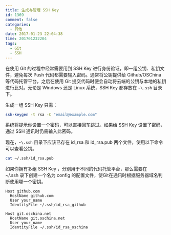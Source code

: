```yaml
---
title: 生成与管理 SSH Key
id: 1369
comment: false
categories:
  - 其他
date: 2017-01-23 22:04:38
time: 201701232204
tags:
  - Git
  - SSH
---
```


在使用 Git 的过程中经常需要用到 SSH Key 进行身份验证，即一组公钥、私钥文件，避免每次 Push 代码都需要输入密码。通常将公钥提供给 Github/OSChina 等代码托管平台，之后在使用 Git 提交代码时便会自动将云端的公钥与本地的私钥进行比对。无论是 Windows 还是 Linux 系统，SSH Key 都存放在 `~\.ssh` 目录下。<!--more-->

生成一组 SSH Key 只需：

``` sh
ssh-keygen -t rsa -C "email@example.com"
```

系统将提示你设置一个密码，可以直接回车跳过。如果给 SSH Key 设置了密码，通过 SSH 通讯时仍需输入此密码。

现在，`~\.ssh` 目录下应该已存在 id_rsa 和 id_rsa.pub 两个文件，使用以下命令可以查看公钥。

``` sh
cat ~/.ssh/id_rsa.pub
```
如果你拥有多组 SSH Key ，分别用于不同的代码托管平台，那么需要在 ~/.ssh 录下创建一个名为 config 的配置文件，使Git在通讯时根据服务器域名判断使用哪一个密钥。

```
Host github.com
  HostName github.com
  User your_name
  IdentityFile ~/.ssh/id_rsa_github

Host git.oschina.net
  HostName git.oschina.net
  User your_name
  IdentityFile ~/.ssh/id_rsa_oschina
```
